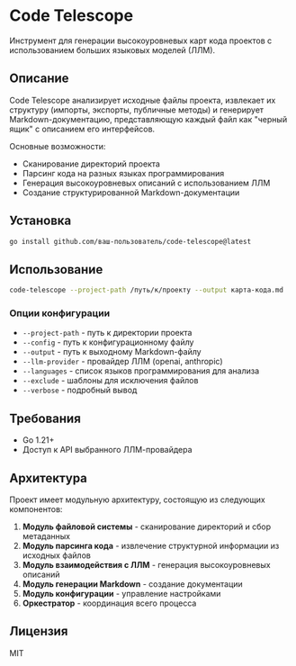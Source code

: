 # Code Telescope

Инструмент для генерации высокоуровневых карт кода проектов с использованием больших языковых моделей (ЛЛМ).

## Описание

Code Telescope анализирует исходные файлы проекта, извлекает их структуру (импорты, экспорты, публичные методы) и генерирует Markdown-документацию, представляющую каждый файл как "черный ящик" с описанием его интерфейсов.

Основные возможности:
- Сканирование директорий проекта
- Парсинг кода на разных языках программирования
- Генерация высокоуровневых описаний с использованием ЛЛМ
- Создание структурированной Markdown-документации

## Установка

```bash
go install github.com/ваш-пользователь/code-telescope@latest
```

## Использование

```bash
code-telescope --project-path /путь/к/проекту --output карта-кода.md
```

### Опции конфигурации

- `--project-path` - путь к директории проекта
- `--config` - путь к конфигурационному файлу
- `--output` - путь к выходному Markdown-файлу
- `--llm-provider` - провайдер ЛЛМ (openai, anthropic)
- `--languages` - список языков программирования для анализа
- `--exclude` - шаблоны для исключения файлов
- `--verbose` - подробный вывод

## Требования

- Go 1.21+
- Доступ к API выбранного ЛЛМ-провайдера

## Архитектура

Проект имеет модульную архитектуру, состоящую из следующих компонентов:

1. **Модуль файловой системы** - сканирование директорий и сбор метаданных
2. **Модуль парсинга кода** - извлечение структурной информации из исходных файлов
3. **Модуль взаимодействия с ЛЛМ** - генерация высокоуровневых описаний
4. **Модуль генерации Markdown** - создание документации
5. **Модуль конфигурации** - управление настройками
6. **Оркестратор** - координация всего процесса

## Лицензия

MIT